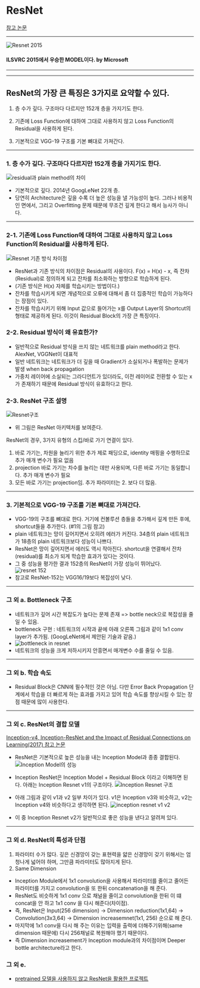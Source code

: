# ResNet

[참고 논문](https://arxiv.org/abs/1512.03385)

---
![Resnet 2015](https://user-images.githubusercontent.com/87637394/127270468-997b0083-a12f-4834-8f7c-4fe0915f490d.JPG)
#### ILSVRC 2015에서 우승한 MODEL이다. by Microsoft

---
---
## ResNet의 가장 큰 특징은 3가지로 요약할 수 있다.

1. 층 수가 깊다. 구조마다 다르지만 152개 층을 가지기도 한다.

2. 기존에 Loss Function에 대하여 그대로 사용하지 않고 Loss Function의 Residual을 사용하게 된다.

3. 기본적으로 VGG-19 구조를 기본 뼈대로 가져간다.

---
### 1. 층 수가 깊다. 구조마다 다르지만 152개 층을 가지기도 한다.
![residual과 plain method의 차이](https://user-images.githubusercontent.com/87637394/127270882-b7ac35cc-1c94-45c4-b780-633ccd8e4416.jpeg)

- 기본적으로 깊다. 2014년 GoogLeNet 22개 층. 
- 당연히 Architecture은 깊을 수록 더 높은 성능을 낼 가능성이 높다. 그러나 비용적인 면에서, 그리고 Overfitting 문제 때문에 무조건 깊게 한다고 해서 능사가 아니다.

---
### 2-1. 기존에 Loss Function에 대하여 그대로 사용하지 않고 Loss Function의 Residual을 사용하게 된다.
![Resnet 기존 방식 차이점](https://user-images.githubusercontent.com/87637394/127271097-ad5f1e9c-c868-47fc-8c78-5446da82c211.JPG)

- ResNet과 기존 방식의 차이점은 Residual의 사용이다. F(x) = H(x) - x, 즉 잔차 (Residual)로 정의하게 되고 잔차를 최소화하는 방향으로 학습하게 된다.
- (기존 방식은 H(x) 자체를 학습시키는 방법이다.)
- 잔차를 학습시키게 되면 개념적으로 오류에 대해서 좀 더 집중적인 학습이 가능하다는 장점이 있다. 
- 잔차를 학습시키기 위해 Input 값으로 들어가는 x를 Output Layer의 Shortcut의 형태로 제공하게 된다. 이것이 Residual Block의 가장 큰 특징이다.

### 2-2. Residual 방식이 왜 유효한가?
- 일반적으로 Residual 방식을 쓰지 않는 네트워크를 plain method라고 한다. AlexNet, VGGNet이 대표적
- 일반 네트워크는 네트워크가 더 깊을 때 Gradient가 소실되거나 폭발하는 문제가 발생 when back propagation
- 가중치 레이어에 소실되는 그라디언트가 있더라도, 이전 레이어로 전환할 수 있는 x가 존재하기 때문에 Residual 방식이 유효하다고 한다.


### 2-3. ResNet 구조 설명
![Resnet구조](https://user-images.githubusercontent.com/87637394/127274210-3c835410-7c9b-431a-bf7f-1c9b92ed0ab4.png)
- 위 그림은 ResNet 아키텍처를 보여준다.

ResNet의 경우, 3가지 유형의 스킵/바로 가기 연결이 있다.
1. 바로 가기는, 차원을 늘리기 위한 추가 제로 패딩으로, identity 매핑을 수행하므로 추가 매개 변수가 필요 없음
2. projection 바로 가기는 차수를 늘리는 데만 사용되며, 다른 바로 가기는 동일합니다. 추가 매개 변수가 필요
3. 모든 바로 가기는 projection임. 추가 파라미터는 2. 보다 더 많음.

---
### 3. 기본적으로 VGG-19 구조를 기본 뼈대로 가져간다.
- VGG-19의 구조를 뼈대로 한다. 거기에 컨볼루션 층들을 추가해서 깊게 만든 후에, shortcut들을 추가한다. (#1의 그림 참고)
- plain 네트워크는 망이 깊어지면서 오히려 에러가 커진다. 34층의 plain 네트워크가 18층의 plain 네트워크보다 성능이 나쁘다. 
- ResNet은 망이 깊어지면서 에러도 역시 작아진다. shortcut을 연결해서 잔차(residual)를 최소가 되게 학습한 효과가 있다는 것이다. 
- 그 중 성능을 평가한 결과 152층의 ResNet이 가장 성능이 뛰어났다.
![resnet 152](https://user-images.githubusercontent.com/87637394/127271929-154830e6-5beb-4a7c-b63c-dd5b5c1c5ea7.JPG)
- 참고로 ResNet-152는 VGG16/19보다 복잡성이 낮다.

---
### 그 외 a. Bottleneck 구조
- 네트워크가 깊어 시간 복잡도가 높다는 문제 존재 => bottle neck으로 복잡성을 줄일 수 있음.
- bottleneck 구현 : 네트워크의 시작과 끝에 아래 오른쪽 그림과 같이 1x1 conv layer가 추가됨. (GoogLeNet에서 제안된 기술과 같음.)
- ![bottleneck in resnet](https://user-images.githubusercontent.com/87637394/127274676-d1c20416-73e7-4d52-b87f-53582dc4d150.JPG)
- 네트워크의 성능을 크게 저하시키지 안흥면서 매개변수 수를 줄일 수 있음.

---
### 그 외 b. 학습 속도
- Residual Block은 CNN에 필수적인 것은 아님. 다만 Error Back Propagation 단계에서 학습을 더 빠르게 하는 효과를 가지고 있어 학습 속도를 향상시킬 수 있는 장점 때문에 많이 사용한다.

---
### 그 외 c. ResNet의 결합 모델
[Inception-v4, Inception-ResNet and the Impact of Residual Connections on Learning(2017) 참고 논문](https://arxiv.org/pdf/1602.07261.pdf)
- ResNet은 기본적으로 높은 성능을 내는 Inception Model과 종종 결합된다.
![Inception Model의 성능](https://user-images.githubusercontent.com/87637394/127276360-ef93c217-4160-4b31-9e6f-679c5edb4e14.JPG)

- Inception ResNet은 Inception Model + Residual Block 이라고 이해하면 된다. 아래는 Inception Resnet v1의 구조이다.
![Inception Resnet 구조](https://user-images.githubusercontent.com/87637394/127276723-52df8552-3334-4374-88cb-fdca2d16dfb2.JPG)

- 아래 그림과 같이 v1과 v2 일부 차이가 있다. v1은 Inception v3와 비슷하고, v2는 Inception v4와 비슷하다고 생각하면 된다.
![inception resnet v1 v2](https://user-images.githubusercontent.com/87637394/127276823-e126fb0e-bc9c-4725-b30d-7c4f69bfc172.JPG)

- 이 중 Inception Resnet v2가 일반적으로 좋은 성능을 낸다고 알려져 있다.


---
### 그 외 d. ResNet의 특성과 단점
1. 파라미터 수가 많다. 깊은 신경망이 갖는 표현력을 얇은 신경망이 갖기 위해서는 엄청나게 넓어야 하며, 그만큼 파라미터도 많아지게 된다.
2. Same Dimension
- Inception Module에서 1x1 convolution을 사용해서 파라미터를 줄이고 줄어든 파라미터를 가지고 convolution을 또 한뒤 concatenation을 해 준다.
- ResNet도 비슷하게 1x1 conv 으로 채널을 줄이고 convolution을 한뒤 이 떄 concat을 안 하고 1x1 conv 을 다시 해준다(차이점). 
- 즉, ResNet은 Input(256 dimension) -> Dimension reduction(1x1,64) -> Convolution(3x3,64) -> Dimension increasemnet(1x1, 256) 순으로 해 준다.
- 마지막에 1x1 conv을 다시 해 주는 이유는 입력을 출력에 더해주기위해(same dimension 때문에) 다시 256채널로 복원해야 했기 때문이다. 
- 즉 Dimension increasement가 Inception module과의 차이점이며 Deeper bottle architecture라고 한다.


### 그 외 e.
- [pretrained 모델을 사용하지 않고 ResNet을 활용한 프로젝트](https://dacon.io/codeshare/1284)




